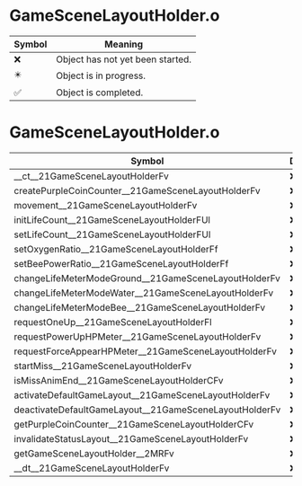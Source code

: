 # GameSceneLayoutHolder.o
| Symbol | Meaning 
| ------------- | ------------- 
| :x: | Object has not yet been started. 
| :eight_pointed_black_star: | Object is in progress. 
| :white_check_mark: | Object is completed. 


# GameSceneLayoutHolder.o
| Symbol | Decompiled? |
| ------------- | ------------- |
| __ct__21GameSceneLayoutHolderFv | :x: |
| createPurpleCoinCounter__21GameSceneLayoutHolderFv | :x: |
| movement__21GameSceneLayoutHolderFv | :x: |
| initLifeCount__21GameSceneLayoutHolderFUl | :x: |
| setLifeCount__21GameSceneLayoutHolderFUl | :x: |
| setOxygenRatio__21GameSceneLayoutHolderFf | :x: |
| setBeePowerRatio__21GameSceneLayoutHolderFf | :x: |
| changeLifeMeterModeGround__21GameSceneLayoutHolderFv | :x: |
| changeLifeMeterModeWater__21GameSceneLayoutHolderFv | :x: |
| changeLifeMeterModeBee__21GameSceneLayoutHolderFv | :x: |
| requestOneUp__21GameSceneLayoutHolderFl | :x: |
| requestPowerUpHPMeter__21GameSceneLayoutHolderFv | :x: |
| requestForceAppearHPMeter__21GameSceneLayoutHolderFv | :x: |
| startMiss__21GameSceneLayoutHolderFv | :x: |
| isMissAnimEnd__21GameSceneLayoutHolderCFv | :x: |
| activateDefaultGameLayout__21GameSceneLayoutHolderFv | :x: |
| deactivateDefaultGameLayout__21GameSceneLayoutHolderFv | :x: |
| getPurpleCoinCounter__21GameSceneLayoutHolderCFv | :x: |
| invalidateStatusLayout__21GameSceneLayoutHolderFv | :x: |
| getGameSceneLayoutHolder__2MRFv | :x: |
| __dt__21GameSceneLayoutHolderFv | :x: |
